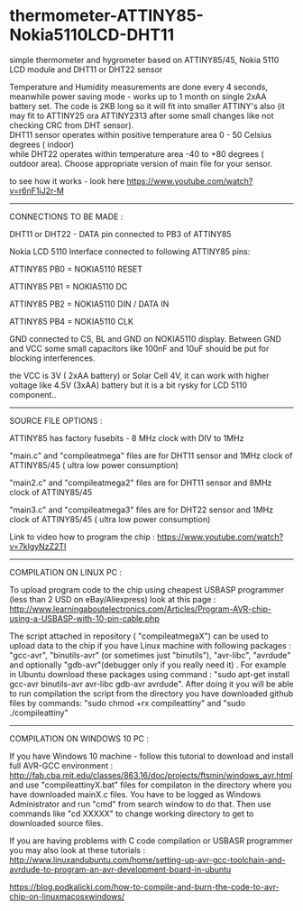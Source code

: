 # thermometer-ATTINY85-Nokia5110LCD-DHT11
simple thermometer and hygrometer based on ATTINY85/45, Nokia 5110 LCD module and DHT11 or DHT22 sensor

Temperature and Humidity measurements are done every 4 seconds, meanwhile power saving mode - works up to 1 month on single 2xAA  battery set. 
The code is 2KB long so it will fit into smaller ATTINY's also (it may fit to ATTINY25 ora ATTINY2313 after some small changes   like not checking CRC from DHT sensor).  
DHT11 sensor operates within positive temperature area 0 - 50 Celsius degrees ( indoor)  
while  DHT22 operates within temperature area  -40 to +80 degrees ( outdoor area). 
Choose appropriate version of main file for your sensor.


to see how it works - look here https://www.youtube.com/watch?v=r6nF1iJ2r-M


----------------------------------------------------------------------------------------------------------------------------

CONNECTIONS TO BE MADE :

DHT11 or DHT22 - DATA pin connected to PB3 of ATTINY85

Nokia LCD 5110 Interface connected to following ATTINY85 pins:

ATTINY85 PB0 = NOKIA5110 RESET

ATTINY85 PB1 = NOKIA5110 DC

ATTINY85 PB2 = NOKIA5110  DIN / DATA IN

ATTINY85  PB4 = NOKIA5110 CLK

GND connected to CS, BL and GND on NOKIA5110 display. Between GND and VCC some small capacitors like 100nF and 10uF should be put for blocking interferences.

the VCC is 3V ( 2xAA battery) or Solar Cell 4V, it can work with higher voltage like 4.5V (3xAA) battery but it is a bit rysky for LCD 5110 component..

------------------------------------------------------------------------------------------------------------------------

SOURCE FILE OPTIONS :

ATTINY85 has factory fusebits - 8 MHz clock with DIV to 1MHz

"main.c" and "compileatmega" files are for DHT11 sensor and 1MHz clock of ATTINY85/45 ( ultra low power consumption)

"main2.c" and "compileatmega2" files are for DHT11 sensor and 8MHz clock of ATTINY85/45

"main3.c" and "compileatmega3" files are for DHT22 sensor and 1MHz clock of ATTINY85/45 ( ultra low power consumption)

Link to video how to program the chip : https://www.youtube.com/watch?v=7klgyNzZ2TI


------------------------------------------------------------------------------------------------------

COMPILATION ON LINUX PC :

To upload program code to the chip using cheapest USBASP programmer (less than 2 USD on eBay/Aliexpress) 
look at this page : http://www.learningaboutelectronics.com/Articles/Program-AVR-chip-using-a-USBASP-with-10-pin-cable.php

The script attached in repository ( "compileatmegaX") can be used to upload data to the chip if you have Linux machine with following packages : "gcc-avr", "binutils-avr" (or sometimes just "binutils"), "avr-libc", "avrdude" and optionally "gdb-avr"(debugger only if you really need it) . 
For example in Ubuntu download these packages using command : "sudo apt-get install gcc-avr binutils-avr avr-libc gdb-avr avrdude". 
After doing it you will be able to run compilation the script from the directory you have downloaded github files by commands: "sudo chmod +rx compileattiny" and "sudo ./compileattiny"  

------------------------------------------------------------------------------------------------------

COMPILATION ON WINDOWS 10 PC :

If you have Windows 10 machine - follow this tutorial to download and install full AVR-GCC environment : http://fab.cba.mit.edu/classes/863.16/doc/projects/ftsmin/windows_avr.html
and use "compileattinyX.bat" files for compilaton in the directory where you have downloaded mainX.c files. You have to be logged as Windows Administrator and run "cmd" from search window to do that. Then use commands like "cd XXXXX" to change working directory to get to downloaded source files.


If you are having problems with C code compilation or USBASR programmer you may also look at these tutorials  :  http://www.linuxandubuntu.com/home/setting-up-avr-gcc-toolchain-and-avrdude-to-program-an-avr-development-board-in-ubuntu 

https://blog.podkalicki.com/how-to-compile-and-burn-the-code-to-avr-chip-on-linuxmacosxwindows/  



